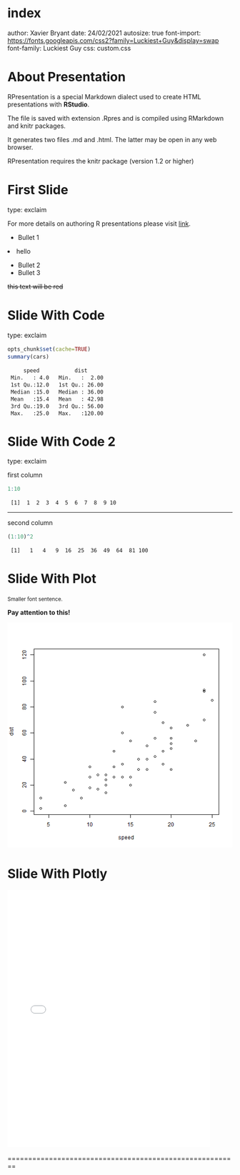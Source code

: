 index
========================================================
author: Xavier Bryant
date: 24/02/2021
autosize: true
font-import: https://fonts.googleapis.com/css2?family=Luckiest+Guy&display=swap
font-family: Luckiest Guy
css: custom.css

About Presentation
========================================================

RPresentation is a special Markdown dialect used to create HTML presentations with **RStudio**.

The file is saved with extension .Rpres and is compiled using RMarkdown and knitr packages.

It generates two files .md and .html.
The latter may be open in any web browser.

RPresentation requires the knitr package (version 1.2 or higher)


First Slide
========================================================
type: exclaim

For more details on authoring R presentations please visit [link](https://support.rstudio.com/hc/en-us/articles/200486468).

- Bullet 1

<li class="fragment fade-in" > hello </li>

- Bullet 2
- Bullet 3

~~this text will be red~~ 


Slide With Code
========================================================
type: exclaim



```r
opts_chunk$set(cache=TRUE)
summary(cars)
```

```
     speed           dist       
 Min.   : 4.0   Min.   :  2.00  
 1st Qu.:12.0   1st Qu.: 26.00  
 Median :15.0   Median : 36.00  
 Mean   :15.4   Mean   : 42.98  
 3rd Qu.:19.0   3rd Qu.: 56.00  
 Max.   :25.0   Max.   :120.00  
```


Slide With Code 2
========================================================
type: exclaim

first column

```r
1:10
```

```
 [1]  1  2  3  4  5  6  7  8  9 10
```
***
second column

```r
(1:10)^2
```

```
 [1]   1   4   9  16  25  36  49  64  81 100
```
      
Slide With Plot
========================================================

<small>Smaller font sentence.</small>

<span style="font-weight: bold;">Pay attention to this!</span>


![plot of chunk unnamed-chunk-4](index-figure/unnamed-chunk-4-1.png)


Slide With Plotly
========================================================




<style>
  .p_iframe iframe {
    width:90%;
    height:576px;
}
</style>

<div class="p_iframe">
<iframe frameborder="0" seamless='seamless' scrolling=no src="plotly.html"></iframe>
</div>


========================================================

